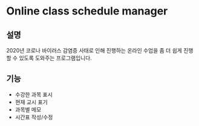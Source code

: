 # Online class schedule manager
## 설명
2020년 코로나 바이러스 감염증 사태로 인해 진행하는 온라인 수업을 좀 더 쉽게 진행할 수 있도록 도와주는 프로그램입니다.
## 기능
* 수강한 과목 표시
* 현재 교시 표기
* 과목별 메모
* 시간표 작성/수정
